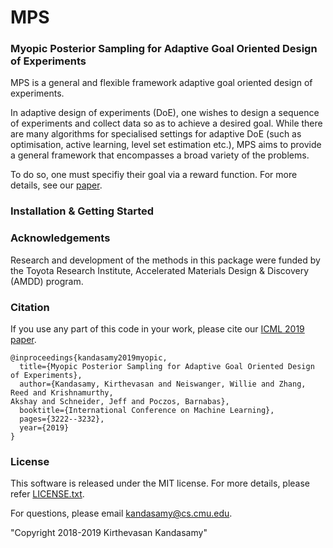 # MPS
### Myopic Posterior Sampling for Adaptive Goal Oriented Design of Experiments



MPS is a general and flexible framework adaptive goal oriented design of
experiments.

In adaptive  design of experiments (DoE),
one wishes to design a sequence of experiments and
collect data so as to achieve a desired goal.
While there are many algorithms for specialised settings for adaptive DoE (such as
optimisation, active learning, level set estimation etc.), MPS aims to provide
a general framework that encompasses a broad variety of the problems.

To do so, one must specifiy their goal via a reward function.
For more details, see our
[paper](http://www.cs.cmu.edu/~kkandasa/pubs/kandasamyICML19mps.pdf).


### Installation \& Getting Started

### Acknowledgements
Research and development of the methods in this package were funded by
the Toyota Research Institute, Accelerated Materials Design & Discovery (AMDD) program.


### Citation
If you use any part of this code in your work, please cite our
[ICML 2019 paper](http://www.cs.cmu.edu/~kkandasa/pubs/kandasamyICML19mps.pdf).

```
@inproceedings{kandasamy2019myopic,
  title={Myopic Posterior Sampling for Adaptive Goal Oriented Design of Experiments},
  author={Kandasamy, Kirthevasan and Neiswanger, Willie and Zhang, Reed and Krishnamurthy,
Akshay and Schneider, Jeff and Poczos, Barnabas},
  booktitle={International Conference on Machine Learning},
  pages={3222--3232},
  year={2019}
}
```

### License
This software is released under the MIT license. For more details, please refer
[LICENSE.txt](LICENSE.txt).

For questions, please email kandasamy@cs.cmu.edu.

"Copyright 2018-2019 Kirthevasan Kandasamy"
